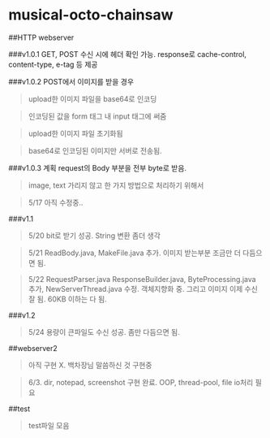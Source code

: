 # musical-octo-chainsaw


##HTTP webserver

###v1.0.1
GET, POST 수신 시에 헤더 확인 가능.
response로 cache-control, content-type, e-tag 등 제공

###v1.0.2
POST에서 이미지를 받을 경우

> upload한 이미지 파일을 base64로 인코딩

> 인코딩된 값을 form 태그 내 input 태그에 써줌

> upload한 이미지 파일 초기화됨

> base64로 인코딩된 이미지만 서버로 전송됨.

###v1.0.3 계획
request의 Body 부분을 전부 byte로 받음.
> image, text 가리지 않고 한 가지 방법으로 처리하기 위해서

> 5/17 아직 수정중..

###v1.1
> 5/20 bit로 받기 성공. String 변환 좀더 생각

> 5/21 ReadBody.java, MakeFile.java 추가. 이미지 받는부분 조금만 더 다듬으면 됨.

> 5/22 RequestParser.java ResponseBuilder.java, ByteProcessing.java 추가, NewServerThread.java 수정.     객체지향화 중.  그리고 이미지 이제 수신 잘 됨. 60KB 이하는 다 됨.

###v1.2
> 5/24 용량이 큰파일도 수신 성공. 좀만 다듬으면 됨.



##webserver2

>아직 구현 X. 백차장님 말씀하신 것 구현중

>6/3. dir, notepad, screenshot 구현 완료. OOP, thread-pool, file io처리 필요

##test

>test파일 모음
